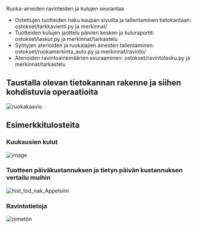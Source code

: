 Ruoka-aineiden ravinteiden ja kulujen seurantaa

- Ostettujen tuotteiden haku kaupan sivuilta ja tallentaminen tietokantaan:   ostokset/tarkkavienti.py ja merkinnat/
- Tuotteiden kulujen jaottelu päivien kesken ja kuluraportit:                 ostokset/laskut.py ja merkinnat/tarkastelu               
- Syötyjen aterioiden ja ruokalajien ainesten tallentaminen:                  ostokset/ruokamerkinta_auto.py ja merkinnat/ravinto/                                   
- Aterioiden ravintoainemäärien seuraaminen:                                  ostokset/ravintolasku.py ja merkinnat/tarkastelu

## Taustalla olevan tietokannan rakenne ja siihen kohdistuvia operaatioita
![ruokakaavio](https://user-images.githubusercontent.com/80980978/148799883-8bc0c8f2-ba18-4130-9a81-c14f62e5d0ec.png)


## Esimerkkitulosteita
### Kuukausien kulut
![image](https://user-images.githubusercontent.com/80980978/149172206-a604e993-dbf3-4ce0-bd62-6949ae5918dc.png)
### Tuotteen päiväkustannuksen ja tietyn päivän kustannuksen vertailu muihin
![hist_tod_nak_Appelsiini](https://user-images.githubusercontent.com/80980978/149173236-9758c8f1-ebee-4e69-8eee-42e2ef74939d.jpeg)
### Ravintotietoja
![nimetön](https://user-images.githubusercontent.com/80980978/149173260-61aceace-2e04-49af-8cd2-e465889aa6fb.png)
